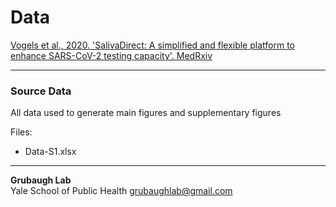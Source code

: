 # Data 

[Vogels et al., 2020. 'SalivaDirect: A simplified and flexible platform to enhance SARS-CoV-2 testing capacity'. MedRxiv](https://www.medrxiv.org/content/10.1101/2020.08.03.20167791v2)

---

### Source Data

All data used to generate main figures and supplementary figures 

Files:
* Data-S1.xlsx

---
**Grubaugh Lab**  
Yale School of Public Health
[grubaughlab@gmail.com](mailto:grubaughlab@gmail.com)
